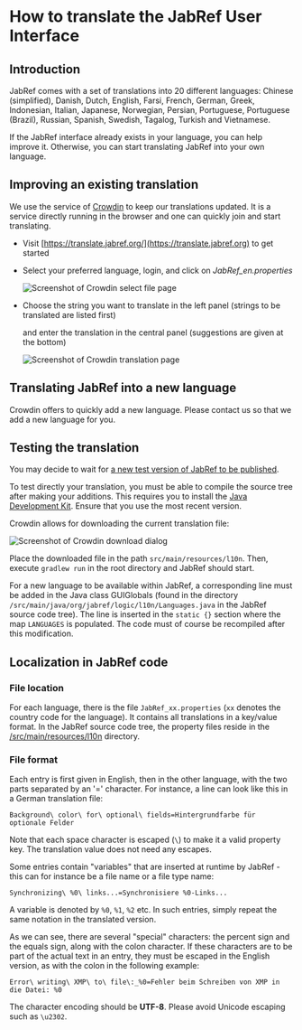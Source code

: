 # How to translate the JabRef User Interface

## Introduction

JabRef comes with a set of translations into 20 different languages: Chinese (simplified), Danish, Dutch, English, Farsi, French, German, Greek, Indonesian, Italian, Japanese, Norwegian, Persian, Portuguese, Portuguese (Brazil), Russian, Spanish, Swedish, Tagalog, Turkish and Vietnamese.

If the JabRef interface already exists in your language, you can help improve it. Otherwise, you can start translating JabRef into your own language.

## Improving an existing translation

We use the service of [Crowdin](https://translate.jabref.org) to keep our translations updated. It is a service directly running in the browser and one can quickly join and start translating.

* Visit [https://translate.jabref.org/](https://translate.jabref.org) to get started
* Select your preferred language, login, and click on _JabRef\_en.properties_

    <img src="../.gitbook/assets/crowdin-select-file.png" alt="Screenshot of Crowdin select file page" data-size="original">
* Choose the string you want to translate in the left panel (strings to be translated are listed first)

    and enter the translation in the central panel (suggestions are given at the bottom)

    <img src="../.gitbook/assets/crowdin-translate.png" alt="Screenshot of Crowdin translation page" data-size="original">

## Translating JabRef into a new language

Crowdin offers to quickly add a new language. Please contact us so that we add a new language for you.

## Testing the translation

You may decide to wait for [a new test version of JabRef to be published](https://builds.jabref.org/main/).

To test directly your translation, you must be able to compile the source tree after making your additions. This requires you to install the [Java Development Kit](http://www.oracle.com/technetwork/java/javase/downloads/index.html). Ensure that you use the most recent version.

Crowdin allows for downloading the current translation file:

![Screenshot of Crowdin download dialog](<../.gitbook/assets/crowdin-download-translation.png>)

Place the downloaded file in the path `src/main/resources/l10n`. Then, execute `gradlew run` in the root directory and JabRef should start.

For a new language to be available within JabRef, a corresponding line must be added in the Java class GUIGlobals (found in the directory `/src/main/java/org/jabref/logic/l10n/Languages.java` in the JabRef source code tree). The line is inserted in the `static {}` section where the map `LANGUAGES` is populated. The code must of course be recompiled after this modification.

## Localization in JabRef code

### File location

For each language, there is the file `JabRef_xx.properties` (`xx` denotes the country code for the language). It contains all translations in a key/value format. In the JabRef source code tree, the property files reside in the [/src/main/resources/l10n](https://github.com/JabRef/jabref/blob/main/src/main/resources/l10n/) directory.

### File format

Each entry is first given in English, then in the other language, with the two parts separated by an '=' character. For instance, a line can look like this in a German translation file:

```properties
Background\ color\ for\ optional\ fields=Hintergrundfarbe für optionale Felder
```

Note that each space character is escaped (`\`) to make it a valid property key. The translation value does not need any escapes.

Some entries contain "variables" that are inserted at runtime by JabRef - this can for instance be a file name or a file type name:

```properties
Synchronizing\ %0\ links...=Synchronisiere %0-Links...
```

A variable is denoted by `%0`, `%1`, `%2` etc. In such entries, simply repeat the same notation in the translated version.

As we can see, there are several "special" characters: the percent sign and the equals sign, along with the colon character. If these characters are to be part of the actual text in an entry, they must be escaped in the English version, as with the colon in the following example:

```properties
Error\ writing\ XMP\ to\ file\:_%0=Fehler beim Schreiben von XMP in die Datei: %0
```

The character encoding should be **UTF-8**. Please avoid Unicode escaping such as `\u2302`.
